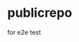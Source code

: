 # publicrepo
for e2e test









































































































































































































































































































































































































































































































































































































































































































































































































































































































































































































































































































































































































































































































































































































































































































































































































































































































































































































































































































































































































































































































































































































































































































































































































